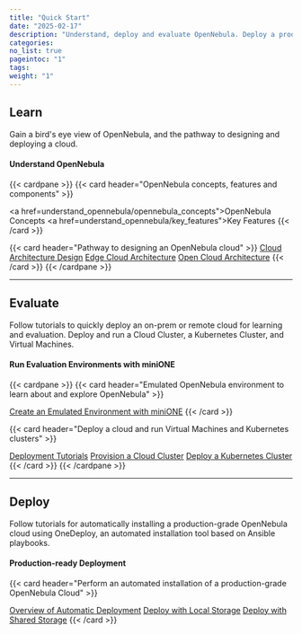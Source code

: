 ```yaml
---
title: "Quick Start"
date: "2025-02-17"
description: "Understand, deploy and evaluate OpenNebula. Deploy a production-ready OpenNebula cloud"
categories:
no_list: true
pageintoc: "1"
tags:
weight: "1"
---
```


<a id="cloud-installation"></a>

<!--# Cloud Installation -->

<!-- This first chapter is designed to quickly take you from an introduction to OpenNebula to deploying your first cloud for learning and evaluation.

The first section, [Understand OpenNebula]({{% relref "understand_opennebula" %}}), provides you with a bird's eye view of the system's base concepts, key features, architecture basics, and the most common pathway from cloud design to deployment.

The second section, [Try OpenNebula with miniONE]({{% relref "try_opennebula_with_minione" %}}), consists of tutorials for quickly installing an OpenNebula cloud for purposes of evaluation, testing, and even on-premises production operations. The tutorials guide you in building progressively complex infrastructure, from a basic Front-end install to automatically deploying a Kubernetes cluster.

The third section, [Automatic Deployment of OpenNebula with OneDeploy]({{% relref "automatic_deployment_of_opennebula_with_one_deploy" %}}) contains an overview and tutorials for automatically installing a production-grade OpenNebula cloud using OneDeploy, an automated installation tool based on Ansible playbooks. -->

## Learn

Gain a bird's eye view of OpenNebula, and the pathway to designing and deploying a cloud.

#### Understand OpenNebula

{{< cardpane >}}
   {{< card header="OpenNebula concepts, features and components" >}}
      <p></p>
            <inl>
         <a href=understand_opennebula/opennebula_concepts">OpenNebula Concepts</a>
            </inl>
            <inl>
         <a href=understand_opennebula/key_features">Key Features</a>
            </inl>
   {{< /card >}}
   <p></p>
   {{< card header="Pathway to designing an OpenNebula cloud" >}}
      <inl>
         <a href="understand_opennebula/cloud_architecture_and_design/cloud_architecture_design">Cloud Architecture Design</a>
      </inl>
      <inl>
         <a href="understand_opennebula/cloud_architecture_and_design/edge_cloud_reference_architecture">Edge Cloud Architecture</a>
      </inl>
      <inl>
         <a href="understand_opennebula/cloud_architecture_and_design/open_cloud_reference_architecture">Open Cloud Architecture</a>
      </inl>
   {{< /card >}}
{{< /cardpane >}}

<hr class="panel-line">

## Evaluate

Follow tutorials to quickly deploy an on-prem or remote cloud for learning and evaluation. Deploy and run a Cloud Cluster, a Kubernetes Cluster, and Virtual Machines.

#### Run Evaluation Environments with miniONE

{{< cardpane >}}
   {{< card header="Emulated OpenNebula environment to learn about and explore OpenNebula" >}}
      <p></p>
      <inl>
         <a href="try_opennebula_with_minione/opennebula_learning_environment/create_an_emulated_environment_with_minione">Create an Emulated Environment with miniONE</a>
      </inl>
   {{< /card >}}
   <p></p>
   {{< card header="Deploy a cloud and run Virtual Machines and Kubernetes clusters" >}}
      <p></p>
      <inl>
         <a href="try_opennebula_with_minione/opennebula_evaluation_environment/overview">Deployment Tutorials</a>
      </inl>
      <inl>
         <a href="try_opennebula_with_minione/opennebula_evaluation_environment/provisioning_edge_cluster">Provision a Cloud Cluster</a>
      </inl>
      <inl>
         <a href="try_opennebula_with_minione/opennebula_evaluation_environment/running_kubernetes_clusters">Deploy a Kubernetes Cluster</a>
      </inl>
   {{< /card >}}
{{< /cardpane >}}

<hr class="panel-line">

## Deploy

Follow tutorials for automatically installing a production-grade OpenNebula cloud using OneDeploy, an automated installation tool based on Ansible playbooks.

#### Production-ready Deployment

{{< card header="Perform an automated installation of a production-grade OpenNebula Cloud" >}}
   <p></p>
      <inl>
         <a href="automatic_deployment_of_opennebula_with_one_deploy/one_deploy_overview">Overview of Automatic Deployment</a>
      </inl>
      <inl>
         <a href="automatic_deployment_of_opennebula_with_one_deploy/one_deploy_tutorial_local_ds">Deploy with Local Storage</a>
      </inl>
      <inl>
         <a href="automatic_deployment_of_opennebula_with_one_deploy/one_deploy_tutorial_shared_ds">Deploy with Shared Storage</a>
      </inl>
   {{< /card >}}
